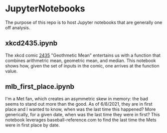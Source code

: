 # JupyterNotebooks
The purpose of this repo is to host Jupyter notebooks that are generally one off analysis.

## xkcd2435.ipynb
The xkcd comic [2435](https://xkcd.com/2435/) "Geothmetic Mean" entertains us with a function that combines arithmetric mean, geometric mean, and median.  This notebook shows how, given the set of inputs in the comic, one arrives at the function value.

## mlb_first_place.ipynb
I'm a Met fan, which creates an asymmetric skew in memory: the bad seems to stand out more than the good.  As of 6/8/2021, they are in first place and I wanted to know, when was the last time this happened?  More generically, for a given date, when was the last time they were in first?  This notebook leverages baseball-reference.com to find the last time the Mets were in first place by date. 